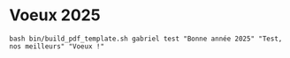 # Voeux 2025

```
bash bin/build_pdf_template.sh gabriel test "Bonne année 2025" "Test, nos meilleurs" "Voeux !"

```

